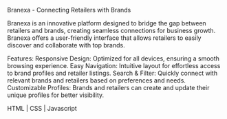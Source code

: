 Branexa - Connecting Retailers with Brands

Branexa is an innovative platform designed to bridge the gap between retailers and brands, creating seamless connections for business growth. Branexa offers a user-friendly interface that allows retailers to easily discover and collaborate with top brands.

Features:
Responsive Design: Optimized for all devices, ensuring a smooth browsing experience.
Easy Navigation: Intuitive layout for effortless access to brand profiles and retailer listings.
Search & Filter: Quickly connect with relevant brands and retailers based on preferences and needs.
Customizable Profiles: Brands and retailers can create and update their unique profiles for better visibility.

HTML | CSS | Javascript
